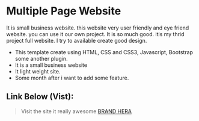 # Multiple Page Website
It is small business website. this website very user friendly and eye friend website. you can use it our own project. It is so much good. itis my thrid project full website. I try to available create good design.

* This template create using HTML, CSS and CSS3, Javascript, Bootstrap some another plugin.
* It is a small business website
* It light weight site.
* Some month after i want to add some feature.

## Link Below (Vist):

> Visit the site it really awesome 
[BRAND HERA ](https://sujonhera.github.io/BrandHera-Project/)

